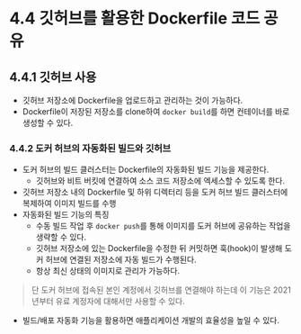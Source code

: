 # 4.4 깃허브를 활용한 Dockerfile 코드 공유

## 4.4.1 깃허브 사용

- 깃허브 저장소에 Dockerfile을 업로드하고 관리하는 것이 가능하다.
- Dockerfile이 저장된 저장소를 clone하여 `docker build`를 하면 컨테이너를 바로 생성할 수 있다.

### 4.4.2 도커 허브의 자동화된 빌드와 깃허브

- 도커 허브의 빌드 클러스터는 Dockerfile의 자동화된 빌드 기능을 제공한다.
    - 깃허브와 비트 버킷에 연결하여 소스 코드 저장소에 엑세스할 수 있도록 한다.
- 깃허브 저장소 내의 Dockerfile 및 하위 디렉터리 등을 도커 허브 빌드 클러스터에 복제하여 이미지 빌드를 수행
- 자동화된 빌드 기능의 특징
    - 수동 빌드 작업 후 `docker push`를 통해 이미지를 도커 허브에 공유하는 작업을 생략할 수 있다.
    - 깃허브 저장소에 있는 Dockerfile을 수정한 뒤 커밋하면 훅(hook)이 발생해 도커 허브에 연결된 저장소에 자동 빌드가 수행된다.
    - 항상 최신 상태의 이미지로 관리가 가능하다.

> 단 도커 허브에 접속된 본인 계정에서 깃허브를 연결해야 하는데 이 기능은 2021년부터 유료 계정자에 대해서만 사용할 수 있다.
>
- 빌드/배포 자동화 기능을 활용하면 애플리케이션 개발의 효율성을 높일 수 있다.
